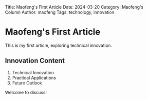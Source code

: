 Title: Maofeng's First Article
Date: 2024-03-20
Category: Maofeng's Column
Author: maofeng
Tags: technology, innovation

# Maofeng's First Article

This is my first article, exploring technical innovation.

## Innovation Content

1. Technical Innovation
2. Practical Applications
3. Future Outlook

Welcome to discuss! 